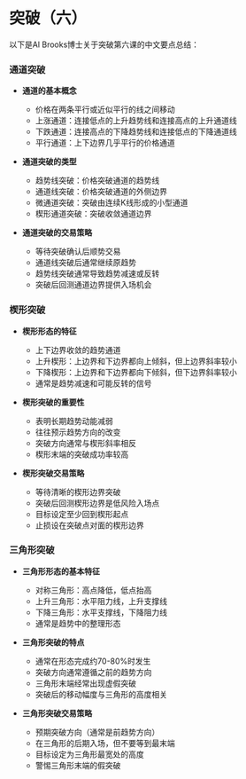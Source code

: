 # 突破（六）

以下是Al Brooks博士关于突破第六课的中文要点总结：

### 通道突破
- **通道的基本概念**
  - 价格在两条平行或近似平行的线之间移动
  - 上涨通道：连接低点的上升趋势线和连接高点的上升通道线
  - 下跌通道：连接高点的下降趋势线和连接低点的下降通道线
  - 平行通道：上下边界几乎平行的价格通道

- **通道突破的类型**
  - 趋势线突破：价格突破通道的趋势线
  - 通道线突破：价格突破通道的外侧边界
  - 微通道突破：突破由连续K线形成的小型通道
  - 楔形通道突破：突破收敛通道边界

- **通道突破的交易策略**
  - 等待突破确认后顺势交易
  - 通道线突破后通常继续原趋势
  - 趋势线突破通常导致趋势减速或反转
  - 突破后回测通道边界提供入场机会

### 楔形突破
- **楔形形态的特征**
  - 上下边界收敛的趋势通道
  - 上升楔形：上边界和下边界都向上倾斜，但上边界斜率较小
  - 下降楔形：上边界和下边界都向下倾斜，但下边界斜率较小
  - 通常是趋势减速和可能反转的信号

- **楔形突破的重要性**
  - 表明长期趋势动能减弱
  - 往往预示趋势方向的改变
  - 突破方向通常与楔形斜率相反
  - 楔形末端的突破成功率较高

- **楔形突破交易策略**
  - 等待清晰的楔形边界突破
  - 突破后回测楔形边界是低风险入场点
  - 目标设定至少回到楔形起点
  - 止损设在突破点对面的楔形边界

### 三角形突破
- **三角形形态的基本特征**
  - 对称三角形：高点降低，低点抬高
  - 上升三角形：水平阻力线，上升支撑线
  - 下降三角形：水平支撑线，下降阻力线
  - 通常是趋势中的整理形态

- **三角形突破的特点**
  - 通常在形态完成约70-80%时发生
  - 突破方向通常遵循之前的趋势方向
  - 三角形末端经常出现虚假突破
  - 突破后的移动幅度与三角形的高度相关

- **三角形突破交易策略**
  - 预期突破方向（通常是前趋势方向）
  - 在三角形的后期入场，但不要等到最末端
  - 目标设定为三角形最宽处的高度
  - 警惕三角形末端的假突破 